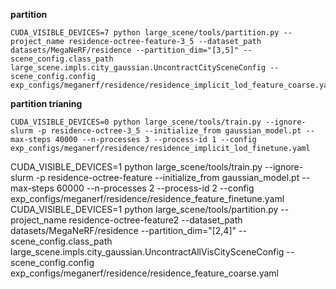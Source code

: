 **partition**

```shell
CUDA_VISIBLE_DEVICES=7 python large_scene/tools/partition.py --project_name residence-octree-feature-3_5 --dataset_path datasets/MegaNeRF/residence --partition_dim="[3,5]" --scene_config.class_path large_scene.impls.city_gaussian.UncontractCitySceneConfig --scene_config.config exp_configs/meganerf/residence/residence_implicit_lod_feature_coarse.yaml
```

**partition trianing**

```shell
CUDA_VISIBLE_DEVICES=0 python large_scene/tools/train.py --ignore-slurm -p residence-octree-3_5 --initialize_from gaussian_model.pt --max-steps 40000 --n-processes 3 --process-id 1 --config exp_configs/meganerf/residence/residence_implicit_lod_finetune.yaml
```

CUDA_VISIBLE_DEVICES=1 python large_scene/tools/train.py --ignore-slurm -p residence-octree-feature --initialize_from gaussian_model.pt --max-steps 60000 --n-processes 2 --process-id 2 --config exp_configs/meganerf/residence/residence_feature_finetune.yaml
CUDA_VISIBLE_DEVICES=1 python large_scene/tools/partition.py --project_name residence-octree-feature2 --dataset_path datasets/MegaNeRF/residence --partition_dim="[2,4]" --scene_config.class_path large_scene.impls.city_gaussian.UncontractAllVisCitySceneConfig --scene_config.config exp_configs/meganerf/residence/residence_feature_coarse.yaml